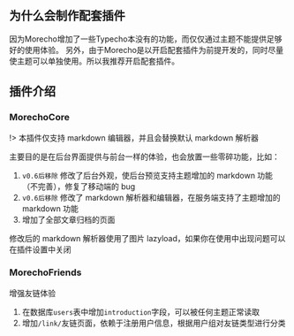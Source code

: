 ## 为什么会制作配套插件

因为Morecho增加了一些Typecho本没有的功能，而仅仅通过主题不能提供足够好的使用体验。
另外，由于Morecho是以开启配套插件为前提开发的，同时尽量使主题可以单独使用。所以我推荐开启配套插件。

## 插件介绍

### MorechoCore

!> 本插件仅支持 markdown 编辑器，并且会替换默认 markdown 解析器

主要目的是在后台界面提供与前台一样的体验，也会放置一些零碎功能，比如：

1. `v0.6后移除` 修改了后台外观，使后台预览支持主题增加的 markdown 功能（不完善），修复了移动端的 bug
1. `v0.6后移除` 修改了 markdown 解析器和编辑器，在服务端支持了主题增加的 markdown 功能
1. 增加了全部文章归档的页面

修改后的 markdown 解析器使用了图片 lazyload，如果你在使用中出现问题可以在插件设置中关闭

### MorechoFriends

增强友链体验

1. 在数据库`users`表中增加`introduction`字段，可以被任何主题正常读取
1. 增加`/link/`友链页面，依赖于注册用户信息，根据用户组对友链类型进行分类